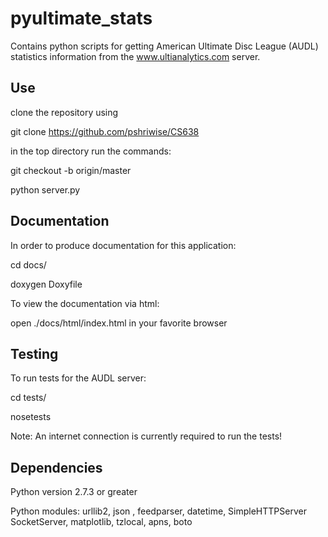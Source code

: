 pyultimate_stats
================

Contains python scripts for getting American Ultimate Disc League (AUDL) statistics information from the www.ultianalytics.com server.

Use
--------------

clone the repository using 

git clone https://github.com/pshriwise/CS638

in the top directory run the commands:

git checkout -b origin/master

python server.py


Documentation
--------------

In order to produce documentation for this application:

cd docs/

doxygen Doxyfile

To view the documentation via html:

open ./docs/html/index.html in your favorite browser


Testing
-------

To run tests for the AUDL server:

cd tests/

nosetests

Note: An internet connection is currently required to run the tests!

Dependencies
-------------

Python version 2.7.3 or greater 

Python modules: urllib2, json , feedparser, datetime, SimpleHTTPServer
                SocketServer, matplotlib, tzlocal, apns, boto
